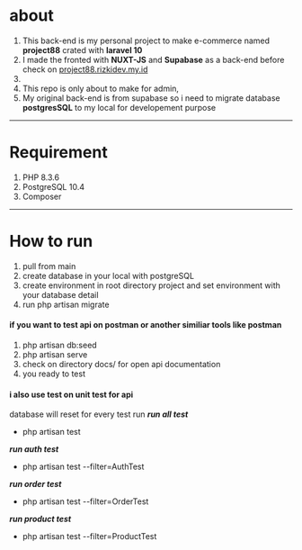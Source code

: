 # about

1. This back-end is my personal project to make e-commerce named **project88** crated with **laravel 10**
2. I made the fronted with **NUXT-JS** and **Supabase** as a back-end before check on [project88.rizkidev.my.id][1]
3. [1]: https://project88.rizkidev.my.id
4. This repo is only about to make for admin,
5. My original back-end is from supabase so i need to migrate database **postgresSQL** to my local for developement purpose
****

# Requirement
1. PHP 8.3.6
2. PostgreSQL 10.4
3. Composer

****

# How to run

1. pull from main
2. create database in your local with postgreSQL
3. create environment in root directory project and set environment with your database detail
4. run php artisan migrate

#### if you want to test api on postman or another similiar tools like postman
1.  php artisan db:seed
2.  php artisan serve
3.  check on directory docs/ for open api documentation 
4.  you ready to test

#### i also use test on unit test for api
database will reset for every test run 
**_run all test_**
- php artisan test

**_run auth test_**
- php artisan test --filter=AuthTest 

**_run order test_**
- php artisan test --filter=OrderTest 

**_run product test_**
- php artisan test --filter=ProductTest 
